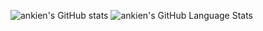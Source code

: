 ![ankien's GitHub stats](https://github-readme-stats.vercel.app/api?username=ankien&include_all_commits=true)
![ankien's GitHub Language Stats](https://github-readme-stats.vercel.app/api/top-langs/?username=ankien&langs_count=7&hide=Objective-C,C&layout=compact)
